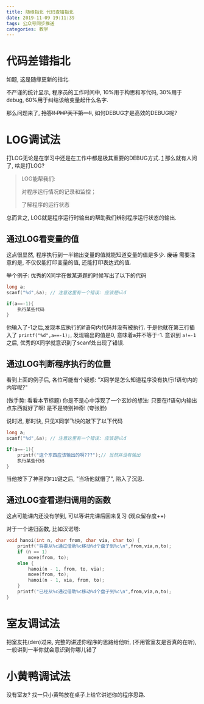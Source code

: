 ```yaml
---
title: 随缘指北 代码查错指北
date: 2019-11-09 19:11:39
tags: 公众号同步推送
categories: 教学
---
```

# 代码差错指北

如题, 这是随缘更新的指北.

不严谨的统计显示, 程序员的工作时间中, 10%用于构思和写代码, 30%用于debug, 60%用于纠结该给变量起什么名字.

那么问题来了, ~~抢答!! PHP天下第一!!~~, 如何DEBUG才是高效的DEBUG呢?

# LOG调试法

打LOG无论是在学习中还是在工作中都是极其重要的DEBUG方式. [1](❄️.❄️和我的微信聊天记录[OL].微信,2019) 那么就有人问了, 啥是打LOG?

> LOG能帮我们:
> 
> 对程序运行情况的记录和监控；
> 
> 了解程序的运行状态

总而言之, LOG就是程序运行时输出的帮助我们辨别程序运行状态的输出.

## 通过LOG看变量的值

这点很显然, 程序执行到一半输出变量的值就能知道变量的值是多少. ~~废话~~ 需要注意的是, 不仅仅能打印变量的值, 还能打印表达式的值.

举个例子: 优秀的X同学在做某道题的时候写出了以下的代码
```cpp
long a;
scanf("%d",&a); // 注意这里有一个错误: 应该是%ld

if(a==-1){
    执行某些代码
}
```
他输入了-1之后,发现本应执行的if语句内代码并没有被执行. 于是他就在第三行插入了 `printf("%d",a==-1);`, 发现输出的值是0, 意味着a并不等于-1. 意识到 `a!=-1` 之后, 优秀的X同学就意识到了scanf处出现了错误.

## 通过LOG判断程序执行的位置

看到上面的例子后, 各位可能有个疑惑: "X同学是怎么知道程序没有执行if语句内的内容呢?"

(做手势: 看看本节标题) 你是不是心中浮现了一个玄妙的想法: 只要在if语句内输出点东西就好了啊! 是不是特别神奇! (夸张脸)

说时迟, 那时快, 只见X同学飞快的敲下了以下代码
```cpp
long a;
scanf("%d",&a); // 注意这里有一个错误: 应该是%ld

if(a==-1){
    printf("这个东西应该输出的啊???");// 当然并没有输出
    执行某些代码
}
```
当他按下了神圣的`F11`键之后, "当场他就懵了", 陷入了沉思.

## 通过LOG查看递归调用的函数

这点可能课内还没有学到, 可以等讲完课后回来复习 (观众留存度++)

对于一个递归函数, 比如汉诺塔:
```cpp
void hanoi(int n, char from, char via, char to) {
    printf("将要从%c通过借助%c移动%d个盘子到%c\n",from,via,n,to);
    if (n == 1)
        move(from, to);
    else {
        hanoi(n - 1, from, to, via);
        move(from, to);
        hanoi(n - 1, via, from, to);
    }
    printf("已经从%c通过借助%c移动%d个盘子到%c\n",from,via,n,to);
}
```

# 室友调试法
把室友扥(den)过来, 完整的讲述你程序的思路给他听, (不用管室友是否真的在听), 一般讲到一半你就会意识到你哪儿错了

# 小黄鸭调试法
没有室友? 找一只小黄鸭放在桌子上给它讲述你的程序思路.